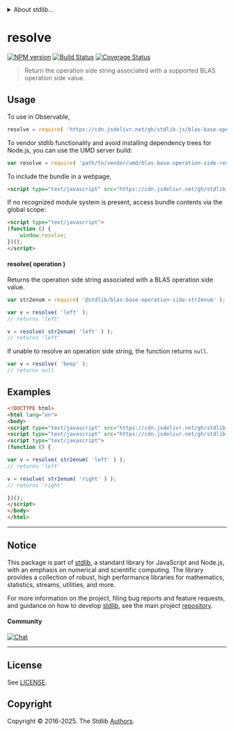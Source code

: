 <!--

@license Apache-2.0

Copyright (c) 2024 The Stdlib Authors.

Licensed under the Apache License, Version 2.0 (the "License");
you may not use this file except in compliance with the License.
You may obtain a copy of the License at

   http://www.apache.org/licenses/LICENSE-2.0

Unless required by applicable law or agreed to in writing, software
distributed under the License is distributed on an "AS IS" BASIS,
WITHOUT WARRANTIES OR CONDITIONS OF ANY KIND, either express or implied.
See the License for the specific language governing permissions and
limitations under the License.

-->


<details>
  <summary>
    About stdlib...
  </summary>
  <p>We believe in a future in which the web is a preferred environment for numerical computation. To help realize this future, we've built stdlib. stdlib is a standard library, with an emphasis on numerical and scientific computation, written in JavaScript (and C) for execution in browsers and in Node.js.</p>
  <p>The library is fully decomposable, being architected in such a way that you can swap out and mix and match APIs and functionality to cater to your exact preferences and use cases.</p>
  <p>When you use stdlib, you can be absolutely certain that you are using the most thorough, rigorous, well-written, studied, documented, tested, measured, and high-quality code out there.</p>
  <p>To join us in bringing numerical computing to the web, get started by checking us out on <a href="https://github.com/stdlib-js/stdlib">GitHub</a>, and please consider <a href="https://opencollective.com/stdlib">financially supporting stdlib</a>. We greatly appreciate your continued support!</p>
</details>

# resolve

[![NPM version][npm-image]][npm-url] [![Build Status][test-image]][test-url] [![Coverage Status][coverage-image]][coverage-url] <!-- [![dependencies][dependencies-image]][dependencies-url] -->

> Return the operation side string associated with a supported BLAS operation side value.

<!-- Section to include introductory text. Make sure to keep an empty line after the intro `section` element and another before the `/section` close. -->

<section class="intro">

</section>

<!-- /.intro -->

<!-- Package usage documentation. -->



<section class="usage">

## Usage

To use in Observable,

```javascript
resolve = require( 'https://cdn.jsdelivr.net/gh/stdlib-js/blas-base-operation-side-resolve-str@umd/browser.js' )
```

To vendor stdlib functionality and avoid installing dependency trees for Node.js, you can use the UMD server build:

```javascript
var resolve = require( 'path/to/vendor/umd/blas-base-operation-side-resolve-str/index.js' )
```

To include the bundle in a webpage,

```html
<script type="text/javascript" src="https://cdn.jsdelivr.net/gh/stdlib-js/blas-base-operation-side-resolve-str@umd/browser.js"></script>
```

If no recognized module system is present, access bundle contents via the global scope:

```html
<script type="text/javascript">
(function () {
    window.resolve;
})();
</script>
```

#### resolve( operation )

Returns the operation side string associated with a BLAS operation side value.

```javascript
var str2enum = require( '@stdlib/blas-base-operation-side-str2enum' );

var v = resolve( 'left' );
// returns 'left'

v = resolve( str2enum( 'left' ) );
// returns 'left'
```

If unable to resolve an operation side string, the function returns `null`.

```javascript
var v = resolve( 'beep' );
// returns null
```

</section>

<!-- /.usage -->

<!-- Package usage notes. Make sure to keep an empty line after the `section` element and another before the `/section` close. -->

<section class="notes">

</section>

<!-- /.notes -->

<!-- Package usage examples. -->

<section class="examples">

## Examples

<!-- eslint no-undef: "error" -->

```html
<!DOCTYPE html>
<html lang="en">
<body>
<script type="text/javascript" src="https://cdn.jsdelivr.net/gh/stdlib-js/blas-base-operation-side-str2enum@umd/browser.js"></script>
<script type="text/javascript" src="https://cdn.jsdelivr.net/gh/stdlib-js/blas-base-operation-side-resolve-str@umd/browser.js"></script>
<script type="text/javascript">
(function () {

var v = resolve( str2enum( 'left' ) );
// returns 'left'

v = resolve( str2enum( 'right' ) );
// returns 'right'

})();
</script>
</body>
</html>
```

</section>

<!-- /.examples -->

<!-- Section to include cited references. If references are included, add a horizontal rule *before* the section. Make sure to keep an empty line after the `section` element and another before the `/section` close. -->

<section class="references">

</section>

<!-- /.references -->

<!-- Section for related `stdlib` packages. Do not manually edit this section, as it is automatically populated. -->

<section class="related">

</section>

<!-- /.related -->

<!-- Section for all links. Make sure to keep an empty line after the `section` element and another before the `/section` close. -->


<section class="main-repo" >

* * *

## Notice

This package is part of [stdlib][stdlib], a standard library for JavaScript and Node.js, with an emphasis on numerical and scientific computing. The library provides a collection of robust, high performance libraries for mathematics, statistics, streams, utilities, and more.

For more information on the project, filing bug reports and feature requests, and guidance on how to develop [stdlib][stdlib], see the main project [repository][stdlib].

#### Community

[![Chat][chat-image]][chat-url]

---

## License

See [LICENSE][stdlib-license].


## Copyright

Copyright &copy; 2016-2025. The Stdlib [Authors][stdlib-authors].

</section>

<!-- /.stdlib -->

<!-- Section for all links. Make sure to keep an empty line after the `section` element and another before the `/section` close. -->

<section class="links">

[npm-image]: http://img.shields.io/npm/v/@stdlib/blas-base-operation-side-resolve-str.svg
[npm-url]: https://npmjs.org/package/@stdlib/blas-base-operation-side-resolve-str

[test-image]: https://github.com/stdlib-js/blas-base-operation-side-resolve-str/actions/workflows/test.yml/badge.svg?branch=main
[test-url]: https://github.com/stdlib-js/blas-base-operation-side-resolve-str/actions/workflows/test.yml?query=branch:main

[coverage-image]: https://img.shields.io/codecov/c/github/stdlib-js/blas-base-operation-side-resolve-str/main.svg
[coverage-url]: https://codecov.io/github/stdlib-js/blas-base-operation-side-resolve-str?branch=main

<!--

[dependencies-image]: https://img.shields.io/david/stdlib-js/blas-base-operation-side-resolve-str.svg
[dependencies-url]: https://david-dm.org/stdlib-js/blas-base-operation-side-resolve-str/main

-->

[chat-image]: https://img.shields.io/gitter/room/stdlib-js/stdlib.svg
[chat-url]: https://app.gitter.im/#/room/#stdlib-js_stdlib:gitter.im

[stdlib]: https://github.com/stdlib-js/stdlib

[stdlib-authors]: https://github.com/stdlib-js/stdlib/graphs/contributors

[umd]: https://github.com/umdjs/umd
[es-module]: https://developer.mozilla.org/en-US/docs/Web/JavaScript/Guide/Modules

[deno-url]: https://github.com/stdlib-js/blas-base-operation-side-resolve-str/tree/deno
[deno-readme]: https://github.com/stdlib-js/blas-base-operation-side-resolve-str/blob/deno/README.md
[umd-url]: https://github.com/stdlib-js/blas-base-operation-side-resolve-str/tree/umd
[umd-readme]: https://github.com/stdlib-js/blas-base-operation-side-resolve-str/blob/umd/README.md
[esm-url]: https://github.com/stdlib-js/blas-base-operation-side-resolve-str/tree/esm
[esm-readme]: https://github.com/stdlib-js/blas-base-operation-side-resolve-str/blob/esm/README.md
[branches-url]: https://github.com/stdlib-js/blas-base-operation-side-resolve-str/blob/main/branches.md

[stdlib-license]: https://raw.githubusercontent.com/stdlib-js/blas-base-operation-side-resolve-str/main/LICENSE

</section>

<!-- /.links -->
